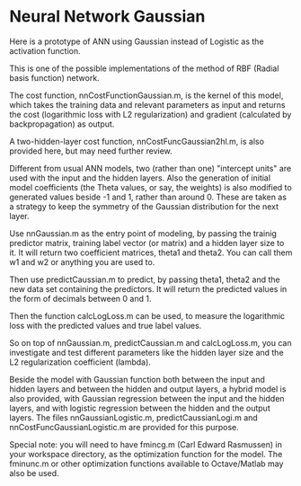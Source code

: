 # Neural Network Gaussian
Here is a prototype of ANN using Gaussian instead of Logistic as the activation function.

This is one of the possible implementations of the method of RBF (Radial basis function) network.

The cost function, nnCostFunctionGaussian.m, is the kernel of this model, which takes the training data and relevant parameters as input and returns the cost (logarithmic loss with L2 regularization) and gradient (calculated by backpropagation) as output.

A two-hidden-layer cost function, nnCostFuncGaussian2hl.m, is also provided here, but may need further review.

Different from usual ANN models, two (rather than one) "intercept units" are used with the input and the hidden layers. Also the generation of initial model coefficients (the Theta values, or say, the weights) is also modified to generated values beside -1 and 1, rather than around 0. These are taken as a strategy to keep the symmetry of the Gaussian distribution for the next layer.

Use nnGaussian.m as the entry point of modeling, by passing the trainig predictor matrix, training label vector (or matrix) and a hidden layer size to it. It will return two coefficient matrices, theta1 and theta2. You can call them w1 and w2 or anything you are used to.

Then use predictCaussian.m to predict, by passing theta1, theta2 and the new data set containing the predictors. It will return the predicted values in the form of decimals between 0 and 1.

Then the function calcLogLoss.m can be used, to measure the logarithmic loss with the predicted values and true label values.

So on top of nnGaussian.m, predictCaussian.m and calcLogLoss.m, you can investigate and test different parameters like the hidden layer size and the L2 regularization coefficient (lambda).

Beside the model with Gaussian function both between the input and hidden layers and between the hidden and output layers, a hybrid model is also provided, with Gaussian regression between the input and the hidden layers, and with logistic regression between the hidden and the output layers. The files nnGaussianLogistic.m, predictCaussianLogi.m and nnCostFuncGaussianLogistic.m are provided for this purpose.

Special note: you will need to have fmincg.m (Carl Edward Rasmussen) in your workspace directory, as the optimization function for the model. The fminunc.m or other optimization functions available to Octave/Matlab may also be used.

